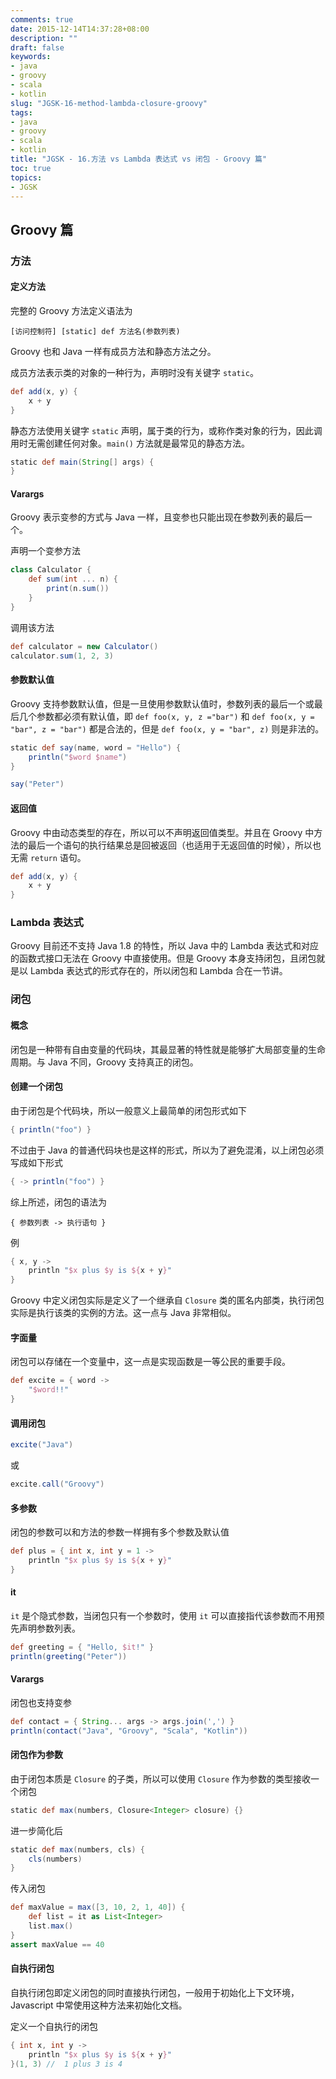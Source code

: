 ```yaml
---
comments: true
date: 2015-12-14T14:37:28+08:00
description: ""
draft: false
keywords:
- java
- groovy
- scala
- kotlin
slug: "JGSK-16-method-lambda-closure-groovy"
tags:
- java
- groovy
- scala
- kotlin
title: "JGSK - 16.方法 vs Lambda 表达式 vs 闭包 - Groovy 篇"
toc: true
topics:
- JGSK
---
```



## Groovy 篇

### 方法

#### 定义方法

完整的 Groovy 方法定义语法为

<!--more-->

``` 
[访问控制符] [static] def 方法名(参数列表)
```

Groovy 也和 Java 一样有成员方法和静态方法之分。

成员方法表示类的对象的一种行为，声明时没有关键字 `static`。

```groovy
def add(x, y) {
    x + y
}
```

静态方法使用关键字 `static` 声明，属于类的行为，或称作类对象的行为，因此调用时无需创建任何对象。`main()` 方法就是最常见的静态方法。

```groovy
static def main(String[] args) {
}
```


#### Varargs

Groovy 表示变参的方式与 Java 一样，且变参也只能出现在参数列表的最后一个。

声明一个变参方法

```groovy
class Calculator {
    def sum(int ... n) {
        print(n.sum())
    }
}
```

调用该方法

```groovy
def calculator = new Calculator()
calculator.sum(1, 2, 3)
```

#### 参数默认值

Groovy 支持参数默认值，但是一旦使用参数默认值时，参数列表的最后一个或最后几个参数都必须有默认值，即 `def foo(x, y, z ="bar")` 和 `def foo(x, y = "bar", z = "bar")` 都是合法的，但是 `def foo(x, y = "bar", z)` 则是非法的。

```groovy
static def say(name, word = "Hello") {
    println("$word $name")
}

say("Peter")
```

#### 返回值

Groovy 中由动态类型的存在，所以可以不声明返回值类型。并且在 Groovy 中方法的最后一个语句的执行结果总是回被返回（也适用于无返回值的时候），所以也无需 `return` 语句。

```groovy
def add(x, y) {
    x + y
}
```

### Lambda 表达式

Groovy 目前还不支持 Java 1.8 的特性，所以 Java 中的 Lambda 表达式和对应的函数式接口无法在 Groovy 中直接使用。但是 Groovy 本身支持闭包，且闭包就是以 Lambda 表达式的形式存在的，所以闭包和 Lambda 合在一节讲。

### 闭包

#### 概念

闭包是一种带有自由变量的代码块，其最显著的特性就是能够扩大局部变量的生命周期。与 Java 不同，Groovy 支持真正的闭包。

#### 创建一个闭包

由于闭包是个代码块，所以一般意义上最简单的闭包形式如下

```groovy
{ println("foo") }
```

不过由于 Java 的普通代码块也是这样的形式，所以为了避免混淆，以上闭包必须写成如下形式

```groovy
{ -> println("foo") }
```

综上所述，闭包的语法为

``` 
{ 参数列表 -> 执行语句 }
```

例

```groovy
{ x, y ->
    println "$x plus $y is ${x + y}"
}
```

Groovy 中定义闭包实际是定义了一个继承自 `Closure` 类的匿名内部类，执行闭包实际是执行该类的实例的方法。这一点与 Java 非常相似。

#### 字面量

闭包可以存储在一个变量中，这一点是实现函数是一等公民的重要手段。

```groovy
def excite = { word ->
    "$word!!"
}
```

#### 调用闭包

```groovy
excite("Java")
```

或

```groovy
excite.call("Groovy")
```

#### 多参数

闭包的参数可以和方法的参数一样拥有多个参数及默认值

```groovy
def plus = { int x, int y = 1 ->
    println "$x plus $y is ${x + y}"
}
```

#### it

`it` 是个隐式参数，当闭包只有一个参数时，使用 `it` 可以直接指代该参数而不用预先声明参数列表。

```groovy
def greeting = { "Hello, $it!" }
println(greeting("Peter"))
```

#### Varargs

闭包也支持变参

```groovy
def contact = { String... args -> args.join(',') }
println(contact("Java", "Groovy", "Scala", "Kotlin"))
```

#### 闭包作为参数

由于闭包本质是 `Closure` 的子类，所以可以使用 `Closure` 作为参数的类型接收一个闭包

```groovy
static def max(numbers, Closure<Integer> closure) {}
```

进一步简化后

```groovy
static def max(numbers, cls) {
    cls(numbers)
}
```

传入闭包

```groovy
def maxValue = max([3, 10, 2, 1, 40]) {
    def list = it as List<Integer>
    list.max()
}
assert maxValue == 40
```

#### 自执行闭包

自执行闭包即定义闭包的同时直接执行闭包，一般用于初始化上下文环境，Javascript 中常使用这种方法来初始化文档。

定义一个自执行的闭包

```groovy
{ int x, int y ->
    println "$x plus $y is ${x + y}"
}(1, 3) //  1 plus 3 is 4
```

